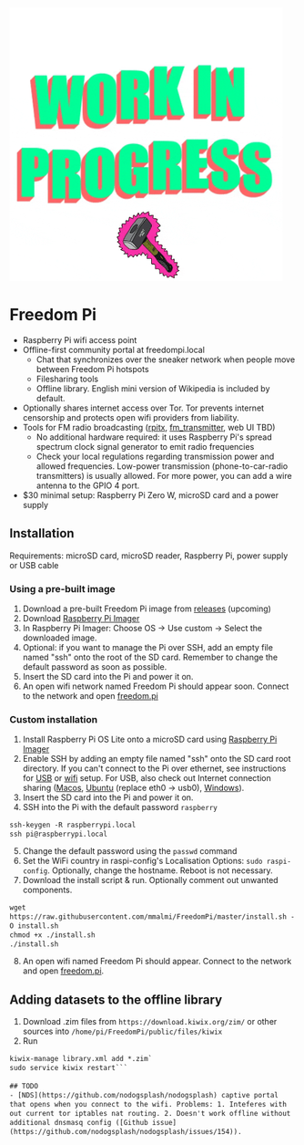 ![WIP](wip.gif "work in progress")
# Freedom Pi
* Raspberry Pi wifi access point
* Offline-first community portal at freedompi.local
  * Chat that synchronizes over the sneaker network when people move between Freedom Pi hotspots
  * Filesharing tools
  * Offline library. English mini version of Wikipedia is included by default. 
* Optionally shares internet access over Tor. Tor prevents internet censorship and protects open wifi providers from liability.
* Tools for FM radio broadcasting ([rpitx](https://github.com/F5OEO/rpitx), [fm_transmitter](https://github.com/markondej/fm_transmitter), web UI TBD)
  * No additional hardware required: it uses Raspberry Pi's spread spectrum clock signal generator to emit radio frequencies
  * Check your local regulations regarding transmission power and allowed frequencies. Low-power transmission (phone-to-car-radio transmitters) is usually allowed. For more power, you can add a wire antenna to the GPIO 4 port.
* $30 minimal setup: Raspberry Pi Zero W, microSD card and a power supply

## Installation

Requirements: microSD card, microSD reader, Raspberry Pi, power supply or USB cable

### Using a pre-built image
1. Download a pre-built Freedom Pi image from [releases](https://github.com/mmalmi/FreedomPi/releases) (upcoming)
2. Download [Raspberry Pi Imager](https://www.raspberrypi.com/software/)
3. In Raspberry Pi Imager: Choose OS -> Use custom -> Select the downloaded image.
4. Optional: if you want to manage the Pi over SSH, add an empty file named "ssh" onto the root of the SD card. Remember to change the default password as soon as possible.
5. Insert the SD card into the Pi and power it on.
6. An open wifi network named Freedom Pi should appear soon. Connect to the network and open [freedom.pi](http://freedom.pi)

### Custom installation
1. Install Raspberry Pi OS Lite onto a microSD card using [Raspberry Pi Imager](https://www.raspberrypi.com/software/)
2. Enable SSH by adding an empty file named "ssh" onto the SD card root directory. If you can't connect to the Pi over ethernet, see instructions for [USB](https://desertbot.io/blog/ssh-into-pi-zero-over-usb) or [wifi](https://www.raspberrypi.com/documentation/computers/configuration.html#setting-up-a-headless-raspberry-pi) setup. For USB, also check out Internet connection sharing ([Macos](https://www.thepolyglotdeveloper.com/2019/07/share-internet-between-macos-raspberry-pi-zero-over-usb/), [Ubuntu](https://help.ubuntu.com/community/Internet/ConnectionSharing) (replace eth0 -> usb0), [Windows](https://www.circuitbasics.com/raspberry-pi-zero-ethernet-gadget/)).
3. Insert the SD card into the Pi and power it on.
4. SSH into the Pi with the default password `raspberry`
```
ssh-keygen -R raspberrypi.local
ssh pi@raspberrypi.local
```
5. Change the default password using the `passwd` command
6. Set the WiFi country in raspi-config's Localisation Options: `sudo raspi-config`. Optionally, change the hostname. Reboot is not necessary.
7. Download the install script & run. Optionally comment out unwanted components. 
```
wget https://raw.githubusercontent.com/mmalmi/FreedomPi/master/install.sh -O install.sh
chmod +x ./install.sh
./install.sh
```
8. An open wifi named Freedom Pi should appear. Connect to the network and open [freedom.pi](http://freedom.pi).

## Adding datasets to the offline library
1. Download .zim files from `https://download.kiwix.org/zim/` or other sources into `/home/pi/FreedomPi/public/files/kiwix`
2. Run
```cd /home/pi/FreedomPi/public/files/kiwix
kiwix-manage library.xml add *.zim`
sudo service kiwix restart```

## TODO
- [NDS](https://github.com/nodogsplash/nodogsplash) captive portal that opens when you connect to the wifi. Problems: 1. Inteferes with out current tor iptables nat routing. 2. Doesn't work offline without additional dnsmasq config ([Github issue](https://github.com/nodogsplash/nodogsplash/issues/154)).
